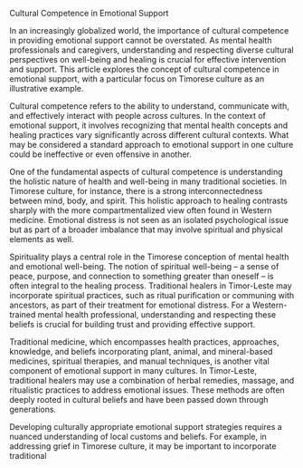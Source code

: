 Cultural Competence in Emotional Support

In an increasingly globalized world, the importance of cultural competence in providing emotional support cannot be overstated. As mental health professionals and caregivers, understanding and respecting diverse cultural perspectives on well-being and healing is crucial for effective intervention and support. This article explores the concept of cultural competence in emotional support, with a particular focus on Timorese culture as an illustrative example.

Cultural competence refers to the ability to understand, communicate with, and effectively interact with people across cultures. In the context of emotional support, it involves recognizing that mental health concepts and healing practices vary significantly across different cultural contexts. What may be considered a standard approach to emotional support in one culture could be ineffective or even offensive in another.

One of the fundamental aspects of cultural competence is understanding the holistic nature of health and well-being in many traditional societies. In Timorese culture, for instance, there is a strong interconnectedness between mind, body, and spirit. This holistic approach to healing contrasts sharply with the more compartmentalized view often found in Western medicine. Emotional distress is not seen as an isolated psychological issue but as part of a broader imbalance that may involve spiritual and physical elements as well.

Spirituality plays a central role in the Timorese conception of mental health and emotional well-being. The notion of spiritual well-being – a sense of peace, purpose, and connection to something greater than oneself – is often integral to the healing process. Traditional healers in Timor-Leste may incorporate spiritual practices, such as ritual purification or communing with ancestors, as part of their treatment for emotional distress. For a Western-trained mental health professional, understanding and respecting these beliefs is crucial for building trust and providing effective support.

Traditional medicine, which encompasses health practices, approaches, knowledge, and beliefs incorporating plant, animal, and mineral-based medicines, spiritual therapies, and manual techniques, is another vital component of emotional support in many cultures. In Timor-Leste, traditional healers may use a combination of herbal remedies, massage, and ritualistic practices to address emotional issues. These methods are often deeply rooted in cultural beliefs and have been passed down through generations.

Developing culturally appropriate emotional support strategies requires a nuanced understanding of local customs and beliefs. For example, in addressing grief in Timorese culture, it may be important to incorporate traditional
